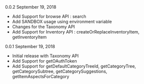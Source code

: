 0.0.2 September 19, 2018
  - Add Support for browse API : search
  - Add SANDBOX usage using environment variable
  - Changes for the Taxonomy API
  - Add Support for Inventory API : createOrReplaceInventoryItem, getInventoryItem

0.0.1 September 19, 2018
  - Initial release with Taxonomy API
  - Add Support for getOAuthToken
  - Add Support for getDefaultCategoryTreeId, getCategoryTree, getCategorySubtree, getCategorySuggestions, getItemAspectsForCategory
